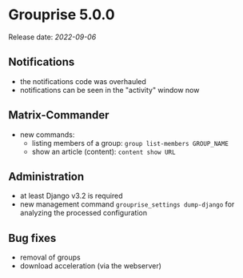 # Grouprise 5.0.0

Release date: *2022-09-06*


## Notifications

* the notifications code was overhauled
* notifications can be seen in the "activity" window now


## Matrix-Commander

* new commands:
    * listing members of a group: `group list-members GROUP_NAME`
    * show an article (content): `content show URL`


## Administration

* at least Django v3.2 is required
* new management command `grouprise_settings dump-django` for analyzing the processed configuration


## Bug fixes

* removal of groups
* download acceleration (via the webserver)
